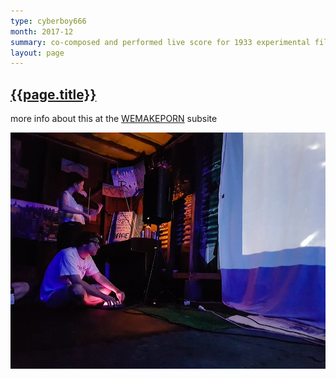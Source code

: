 ```yaml
---
type: cyberboy666
month: 2017-12
summary: co-composed and performed live score for 1933 experimental film LOT IN SODOM as 1/2 of WEMAKEPORN
layout: page
---
```


## [ {{page.title}} ]({{page.url}})

more info about this at the [WEMAKEPORN] subsite

[![image][lotinsodom]][WEMAKEPORN]

[WEMAKEPORN]: {{site.url}}/wemakeporn
[lotinsodom]: /images/wemakeporn/wemakeporn2.jpg